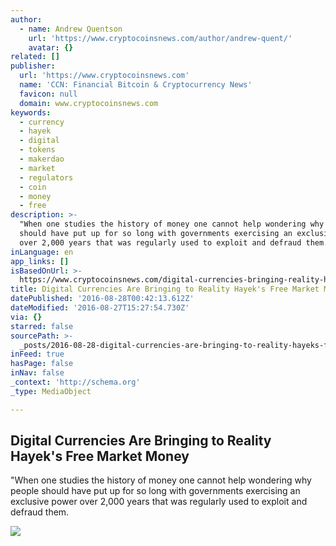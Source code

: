 ```yaml
---
author:
  - name: Andrew Quentson
    url: 'https://www.cryptocoinsnews.com/author/andrew-quent/'
    avatar: {}
related: []
publisher:
  url: 'https://www.cryptocoinsnews.com'
  name: 'CCN: Financial Bitcoin & Cryptocurrency News'
  favicon: null
  domain: www.cryptocoinsnews.com
keywords:
  - currency
  - hayek
  - digital
  - tokens
  - makerdao
  - market
  - regulators
  - coin
  - money
  - free
description: >-
  "When one studies the history of money one cannot help wondering why people
  should have put up for so long with governments exercising an exclusive power
  over 2,000 years that was regularly used to exploit and defraud them.
inLanguage: en
app_links: []
isBasedOnUrl: >-
  https://www.cryptocoinsnews.com/digital-currencies-bringing-reality-hayeks-free-market-money/
title: Digital Currencies Are Bringing to Reality Hayek's Free Market Money
datePublished: '2016-08-28T00:42:13.612Z'
dateModified: '2016-08-27T15:27:54.730Z'
via: {}
starred: false
sourcePath: >-
  _posts/2016-08-28-digital-currencies-are-bringing-to-reality-hayeks-free-mark.md
inFeed: true
hasPage: false
inNav: false
_context: 'http://schema.org'
_type: MediaObject

---
```

<article style=""><h1>Digital Currencies Are Bringing to Reality Hayek's Free Market Money</h1><p>"When one studies the history of money one cannot help wondering why people should have put up for so long with governments exercising an exclusive power over 2,000 years that was regularly used to exploit and defraud them.</p><img src="https://www.cryptocoinsnews.com/wp-content/uploads/2016/08/Bitcoin-center-dollar.jpg" /></article>